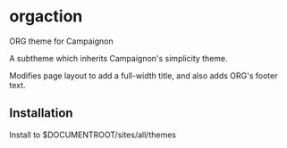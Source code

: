 # orgaction
ORG theme for Campaignon

A subtheme which inherits Campaignon's simplicity theme.

Modifies page layout to add a full-width title, and also adds ORG's footer text.

## Installation

Install to $DOCUMENTROOT/sites/all/themes

